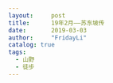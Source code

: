 ```yaml
---
layout:     post
title:      19年2月——苏东坡传
date:       2019-03-03
author:     "FridayLi"
catalog: true
tags:
  - 山野
  - 徒步
---
```


